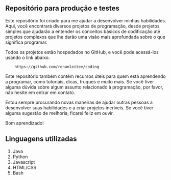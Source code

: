 ## Repositório para produção e testes

Este repositório foi criado para me ajudar a desenvolver minhas habilidades. Aqui, você encontrará diversos projetos de programação, desde projetos simples que ajudarão a entender os conceitos básicos de codificação até projetos complexos que lhe darão uma visão mais aprofundada sobre o que significa programar.

Todos os projetos estão hospedados no GitHub, e você pode acessá-los usando o link abaixo. 

        https://github.com/renanleitev/coding

Este repositório também contém recursos úteis para quem está aprendendo a programar, como tutoriais, dicas, truques e muito mais. Se você tiver alguma dúvida sobre algum assunto relacionado à programação, por favor, não hesite em entrar em contato.

Estou sempre procurando novas maneiras de ajudar outras pessoas a desenvolver suas habilidades e a criar projetos incríveis. Se você tiver alguma sugestão de melhoria, ficarei feliz em ouvir.

Bom aprendizado!

## Linguagens utilizadas

1. Java
2. Python
3. Javascript
4. HTML/CSS
5. Bash